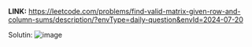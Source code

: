 **LINK:** https://leetcode.com/problems/find-valid-matrix-given-row-and-column-sums/description/?envType=daily-question&envId=2024-07-20

Solutin: ![image](https://github.com/user-attachments/assets/c8b616bb-6f02-4206-9532-793cc18a968f)

